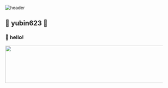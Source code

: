 ![header](https://capsule-render.vercel.app/api?type=waving&color=gradient&customColorList=10&height=200&text=YUBIN's%20GITHUB&fontSize=50&animation=twinkling&fontAlign=68&fontAlignY=36)

## 🐔 yubin623 🐔
### 👋 hello!



<a href="https://www.gitanimals.org/en_US?utm_medium=image&utm_source=yubin623&utm_content=line">
  <img
    src="https://render.gitanimals.org/lines/yubin623"
    width="600"
    height="120"
  />
</a>
